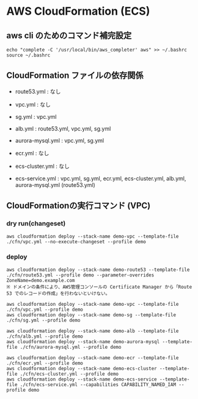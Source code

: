 # AWS CloudFormation (ECS)

## aws cli のためのコマンド補完設定

```
echo "complete -C '/usr/local/bin/aws_completer' aws" >> ~/.bashrc
source ~/.bashrc
```

## CloudFormation ファイルの依存関係

- route53.yml : なし

- vpc.yml : なし
- sg.yml : vpc.yml

- alb.yml : route53.yml, vpc.yml, sg.yml
- aurora-mysql.yml : vpc.yml, sg.yml

- ecr.yml : なし
- ecs-cluster.yml : なし
- ecs-service.yml : vpc.yml, sg.yml, ecr.yml, ecs-cluster.yml, alb.yml, aurora-mysql.yml (route53.yml)


## CloudFormationの実行コマンド (VPC)

### dry run(changeset)

```
aws cloudformation deploy --stack-name demo-vpc --template-file ./cfn/vpc.yml --no-execute-changeset --profile demo
```

### deploy

```
aws cloudformation deploy --stack-name demo-route53 --template-file ./cfn/route53.yml --profile demo --parameter-overrides ZoneName=demo.example.com
※ ドメインの条件により、AWS管理コンソールの Certificate Manager から「Route 53 でのレコードの作成」を行わないといけない。

aws cloudformation deploy --stack-name demo-vpc --template-file ./cfn/vpc.yml --profile demo
aws cloudformation deploy --stack-name demo-sg --template-file ./cfn/sg.yml --profile demo

aws cloudformation deploy --stack-name demo-alb --template-file ./cfn/alb.yml --profile demo
aws cloudformation deploy --stack-name demo-aurora-mysql --template-file ./cfn/aurora-mysql.yml --profile demo

aws cloudformation deploy --stack-name demo-ecr --template-file ./cfn/ecr.yml --profile demo
aws cloudformation deploy --stack-name demo-ecs-cluster --template-file ./cfn/ecs-cluster.yml --profile demo
aws cloudformation deploy --stack-name demo-ecs-service --template-file ./cfn/ecs-service.yml --capabilities CAPABILITY_NAMED_IAM --profile demo
```
